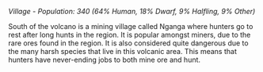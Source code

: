 *Village - Population: 340
(64% Human, 18% Dwarf, 9% Halfling, 9% Other)*

South of the volcano is a mining village called Nganga where hunters go to rest after long hunts in the region. It is popular amongst miners, due to the rare ores found in the region. It is also considered quite dangerous due to the many harsh species that live in this volcanic area. This means that hunters have never-ending jobs to both mine ore and hunt.